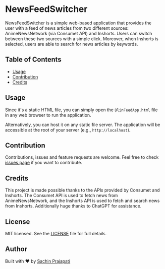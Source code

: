 # NewsFeedSwitcher

NewsFeedSwitcher is a simple web-based application that provides the user with a feed of news articles from two different sources: AnimeNewsNetwork (via Consumet API) and Inshorts. Users can switch between these two sources with a simple click. Moreover, when Inshorts is selected, users are able to search for news articles by keywords.

## Table of Contents

- [Usage](#usage)
- [Contribution](#contribution)
- [Credits](#credits)

## Usage

Since it's a static HTML file, you can simply open the `BlinFeedApp.html` file in any web browser to run the application. 

Alternatively, you can host it on any static file server. The application will be accessible at the root of your server (e.g., `http://localhost`).

## Contribution

Contributions, issues and feature requests are welcome. Feel free to check [issues page](https://github.com/Sachinp101/BlinkFeed-Application/edit/main) if you want to contribute.

## Credits

This project is made possible thanks to the APIs provided by Consumet and Inshorts. The Consumet API is used to fetch news from AnimeNewsNetwork, and the Inshorts API is used to fetch and search news from Inshorts. Additionally huge thanks to ChatGPT for assistance.

## License

MIT licensed. See the [LICENSE](https://github.com/Sachinp101/BlinkFeed-Application/tree/main?tab=MIT-1-ov-file) file for full details.

## Author

Built with ❤️ by [Sachin Prajapati](https://github.com/Sachinp101)
